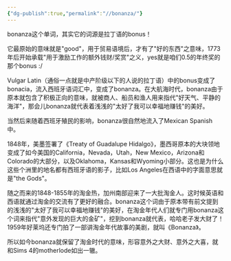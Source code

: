 ```yaml
---
{"dg-publish":true,"permalink":"//bonanza/"}
---
```



bonanza这个单词，其实它的词源是拉丁语的bonus！

它最原始的意味就是"good"，用于贸易语境后，才有了"好的东西"之意味，1773年后开始承载"用于激励工作的额外钱财/奖赏"之义，yes就是咱们0.5的年终奖的那个bonus :/

Vulgar Latin（通俗一点就是中产阶级以下的人说的拉丁语）中的bonus变成了bonacia，流入西班牙语词汇中，变成了bonanza。在大航海时代，bonanza由于原本就包含了积极正向的意味，就被商人、船员和渔人用来指代"好天气、平静的海洋"，那会儿bonanza就代表着浅浅的"太好了我可以幸福地赚钱"的美好。

当然后来随着西班牙殖民的影响，bonanza很自然地流入了Mexican Spanish中。

1848年，美墨签署了《Treaty of Guadalupe Hidalgo》，墨西哥原本的大块领地变成了如今美国的California，Nevada，Utah，New Mexico，Arizona和Colorado的大部分，以及Oklahoma，Kansas和Wyoming小部分。这也是为什么这些个洲里的地名都有西班牙语的影子，比如Los Angeles在西语中的字面意思就是"the Gods"。

随之而来的1848-1855年的淘金热，加州南部迎来了一大批淘金人。这时候英语和西语就通过淘金的交流有了更好的融合。bonanza这个词由于原本带有前文提到的浅浅的"太好了我可以幸福地赚钱"的美好，在淘金年代人们就专门用bonanza这个词来指代"意外发现的巨大的金矿"，挖到bonanza就代表，哈哈老子发大财了！1959年好莱坞还专门拍了一部讲淘金年代故事的美剧，就叫《Bonanza》。

所以如今bonanza就保留了淘金时代的意味，形容意外之大财、意外之大喜，就和Sims 4的motherlode如出一辙。